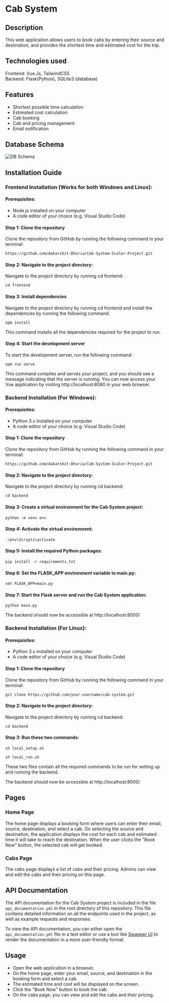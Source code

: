 # Cab System

## Description
This web application allows users to book cabs by entering their source and destination, and provides the shortest time and estimated cost for the trip.

## Technologies used
Frontend: Vue.Js, TailwindCSS <br>
Backend: Flask(Python), SQLite3 (database)

## Features
- Shortest possible time calculation
- Estimated cost calculation
- Cab booking 
- Cab and pricing management
- Email notification

## Database Schema
![DB Schema](https://user-images.githubusercontent.com/81559176/229356864-f31dde54-9c7b-449a-8555-23dd0b0928a7.png)

## Installation Guide
### Frontend Installation (Works for both Windows and Linux):
#### Prerequisites:
- Node.js installed on your computer
- A code editor of your choice (e.g. Visual Studio Code)

#### Step 1: Clone the repository
Clone the repository from GitHub by running the following command in your terminal:
```
https://github.com/Aakarshit-Dhuria/Cab-System-Scaler-Project.git
```

#### Step 2: Navigate to the project directory:
Navigate to the project directory by running cd frontend:
```
cd frontend
```

#### Step 3: Install dependencies
Navigate to the project directory by running cd frontend and install the dependencies by running the following command:
```
npm install
```
This command installs all the dependencies required for the project to run.

#### Step 4: Start the development server
To start the development server, run the following command:
```
npm run serve
```
This command compiles and serves your project, and you should see a message indicating that the server is running. You can now access your Vue application by visiting http://localhost:8080 in your web browser.


### Backend Installation (For Windows):
#### Prerequisites:
- Python 3.x installed on your computer
- A code editor of your choice (e.g. Visual Studio Code)

#### Step 1: Clone the repository
Clone the repository from GitHub by running the following command in your terminal:
```
https://github.com/Aakarshit-Dhuria/Cab-System-Scaler-Project.git
```

#### Step 2: Navigate to the project directory:
Navigate to the project directory by running cd backend:
```
cd backend
```

#### Step 3: Create a virtual environment for the Cab System project:
```
python -m venv env
```

#### Step 4: Activate the virtual environment:
```
.\env\Scripts\activate
```

#### Step 5: Install the required Python packages:
```
pip install -r requirements.txt
```

#### Step 6: Set the FLASK_APP environment variable to main.py:
```
set FLASK_APP=main.py
```

#### Step 7: Start the Flask server and run the Cab System application:
```
python main.py
```
The backend should now be accessible at http://localhost:8000/


### Backend Installation (For Linux):
#### Prerequisites:
- Python 3.x installed on your computer
- A code editor of your choice (e.g. Visual Studio Code)

#### Step 1: Clone the repository
Clone the repository from GitHub by running the following command in your terminal:
```
git clone https://github.com/your-username/cab-system.git
```

#### Step 2: Navigate to the project directory:
Navigate to the project directory by running cd backend:
```
cd backend
```

#### Step 3: Run these two commands:
```
sh local_setup.sh
```
```
sh local_run.sh
```
These two files contain all the required commands to be run for setting up and running the backend.

The backend should now be accessible at http://localhost:8000/

## Pages
### Home Page
The home page displays a booking form where users can enter their email, source, destination, and select a cab. On selecting the source and destination, the application displays the cost for each cab and estimated time it will take to reach the destination. When the user clicks the "Book Now" button, the selected cab will get booked.

### Cabs Page
The cabs page displays a list of cabs and their pricing. Admins can view and edit the cabs and their pricing on this page.

## API Documentation
The API documentation for the Cab System project is included in the file `api_documentation.yml` in the root directory of this repository. This file contains detailed information on all the endpoints used in the project, as well as example requests and responses.

To view the API documentation, you can either open the `api_documentation.yml` file in a text editor or use a tool like [Swagger UI](https://swagger.io/tools/swagger-ui/) to render the documentation in a more user-friendly format.

## Usage
- Open the web application in a browser.
- On the home page, enter your email, source, and destination in the booking form and select a cab.
- The estimated time and cost will be displayed on the screen.
- Click the "Book Now" button to book the cab.
- On the cabs page, you can view and edit the cabs and their pricing.

